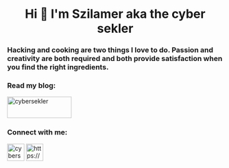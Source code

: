 <h1 align="center">Hi 👋 I'm Szilamer aka the cyber sekler</h1>
<h3 align="left">Hacking and cooking are two things I love to do. Passion and creativity are both required and both provide satisfaction when you find the right ingredients.</h3>

<h3 align="left">Read my blog:</h3>
<p align="left">
  <a href="https://cybersekler.com" target="blank"><img align="center" src="https://static.wixstatic.com/media/0dd5e4_9c2638cde2284f579cac4bdfd4b6664e~mv2.gif" alt="cybersekler" height="50" width="150" /></a>
<h3 align="left">Connect with me:</h3>
<p align="left">
<a href="https://twitter.com/cybersekler" target="blank"><img align="center" src="https://cdn-icons-png.flaticon.com/512/3670/3670151.png" alt="cybersekler" height="40" width="40" /></a>
<a href="https://www.linkedin.com/in/szilamer-gyorgy/" target="blank"><img align="center" src="https://cdn1.iconfinder.com/data/icons/logotypes/32/circle-linkedin-512.png" alt="https://www.linkedin.com/in/szilamer-gyorgy/" height="40" width="40" /></a>
</p>

